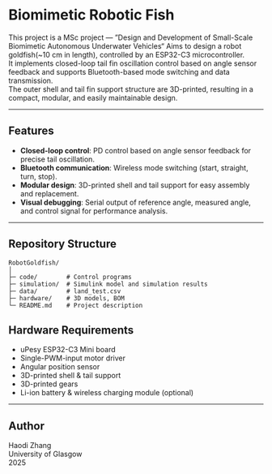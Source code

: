 # Biomimetic Robotic Fish

This project is a MSc project — ”Design and Development of Small-Scale Biomimetic   Autonomous Underwater Vehicles“ Aims to design a robot goldfish(~10 cm in length), controlled by an ESP32-C3 microcontroller.  
It implements closed-loop tail fin oscillation control based on angle sensor feedback and supports Bluetooth-based mode switching and data transmission.  
The outer shell and tail fin support structure are 3D-printed, resulting in a compact, modular, and easily maintainable design.

---

## Features
- **Closed-loop control**: PD control based on angle sensor feedback for precise tail oscillation.
- **Bluetooth communication**: Wireless mode switching (start, straight, turn, stop).
- **Modular design**: 3D-printed shell and tail support for easy assembly and replacement.
- **Visual debugging**: Serial output of reference angle, measured angle, and control signal for performance analysis.

---

## Repository Structure
```
RobotGoldfish/
│
├─ code/        # Control programs
├─ simulation/  # Simulink model and simulation results
├─ data/        # land_test.csv
├─ hardware/    # 3D models, BOM
└─ README.md    # Project description
```


## Hardware Requirements
- uPesy ESP32-C3 Mini board  
- Single-PWM-input motor driver  
- Angular position sensor  
- 3D-printed shell & tail support
- 3D-printed gears
- Li-ion battery & wireless charging module (optional)  

---

## Author
Haodi Zhang  
University of Glasgow  
2025
